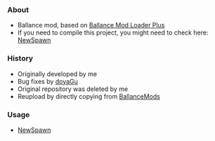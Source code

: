 ### About
- Ballance mod, based on [Ballance Mod Loader Plus](https://github.com/doyaGu/BallanceModLoaderPlus)
- If you need to compile this project, you might need to check here: [NewSpawn](https://github.com/doyaGu/BallanceMods/tree/main/NewSpawn)
### History
- Originally developed by me
- Bug fixes by [doyaGu](https://github.com/doyaGu)
- Original repository was deleted by me
- Reupload by directly copying from [BallanceMods](https://github.com/doyaGu/BallanceMods/tree/main/NewSpawn)
### Usage
- [NewSpawn](https://github.com/Xenapte/ballance-mod-docs-zh/wiki/%E6%96%87%E6%A1%A3#newspawn)
